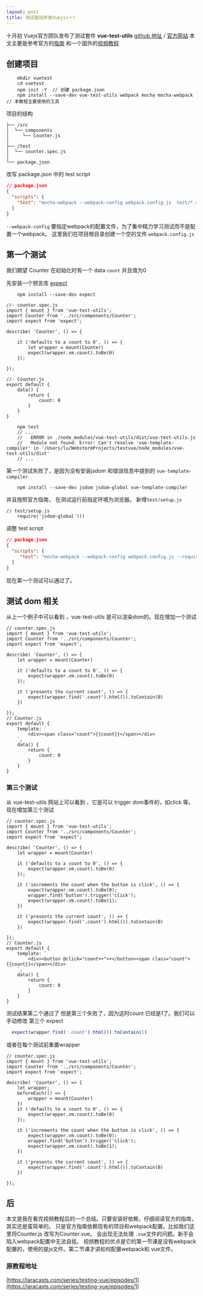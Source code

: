 ```yaml
---
layout: post
title: 测试驱动开发Vuejs(一)
---
```


十月初 Vuejs官方团队发布了测试套件 **vue-test-utils** 
[github 地址](https://github.com/vuejs/vue-test-utils)  / 
[官方网站](https://vue-test-utils.vuejs.org/en/)
本文主要是参考官方的[指南](https://vue-test-utils.vuejs.org/en/guides/testing-SFCs-with-mocha-webpack.html)
和一个国外的[视频教程](https://laracasts.com/series/testing-vue/episodes/1)

## 创建项目

```
    mkdir vuetest
    cd vuetest
    npm init -Y  // 创建 package.json
    npm install --save-dev vue-test-utils webpack mocha mocha-webpack // 本教程主要使用的工具
```  

项目的结构
```
├── /src
│  └── components
│     └── Counter.js
│  
├── /test
│  └── counter.spec.js
│
└── package.json
```  
改写 package.json 中的 test script

```json
// package.json
{
  "scripts": {
    "test": "mocha-webpack --webpack-config webpack.config.js  test/*.spec.js"
  }
}
```

`--webpack-config` 要指定webpack的配置文件，为了集中精力学习测试而不是配置一个webpack。
这里我们在项目根目录创建一个空的文件 `webpack.config.js`

## 第一个测试

我们期望 Counter 在初始化时有一个 data `count` 并且值为0

先安装一个预言库 [expect](https://github.com/mjackson/expect)
```
    npm install --save-dev expect
```

```vuejs
//- counter.spec.js
import { mount } from 'vue-test-utils';
import Counter from '../src/components/Counter';
import expect from 'expect';

describe( 'Counter', () => {

    it ('defaults to a count to 0', () => {
        let wrapper = mount(Counter)
        expect(wrapper.vm.count).toBe(0)
    });
    
});

//- Counter.js
export default {
    data() {
        return {
            count: 0
        }
    }
}
```

```
    npm test
    // ...
    //   ERROR in ./node_modules/vue-test-utils/dist/vue-test-utils.js
    //   Module not found: Error: Can't resolve 'vue-template-compiler' in '/Users/lu/WebstormProjects/testvue/node_modules/vue-test-utils/dist'
    // ...

```

第一个测试失败了，是因为没有安装jsdom 和错误信息中提到的 `vue-template-compiler`

```
    npm install --save-dev jsdom jsdom-global vue-template-compiler
```

并且按照官方指南， 在测试运行前指定环境为浏览器。
新增`test/setup.js`

```vuejs
// test/setup.js
    require('jsdom-global')()
```
调整 test script
```json
// package.json
{
  "scripts": {
     "test": "mocha-webpack --webpack-config webpack.config.js --require test/setup.js test/*.spec.js"
  }
}
```

现在第一个测试可以通过了。

## 测试 dom 相关
从上一个例子中可以看到 ，vue-test-utils 是可以渲染dom的。现在增加一个测试

```vuejs
// counter.spec.js
import { mount } from 'vue-test-utils';
import Counter from '../src/components/Counter';
import expect from 'expect';

describe( 'Counter', () => {
    let wrapper = mount(Counter)

    it ('defaults to a count to 0', () => {
        expect(wrapper.vm.count).toBe(0)
    });

    it ('presents the current count', () => {
        expect(wrapper.find('.count').html()).toContain(0)
    })

});
// Counter.js
export default {
    template: `
        <div><span class="count">{{count}}</span></div> 
    `,
    data() {
        return {
            count: 0
        }
    }
}
```

### 第三个测试

从 vue-test-utils 网站上可以看到 ，它是可以 trigger dom事件的，如click 等。现在增加第三个测试

```vuejs
// counter.spec.js
import { mount } from 'vue-test-utils';
import Counter from '../src/components/Counter';
import expect from 'expect';

describe( 'Counter', () => {
    let wrapper = mount(Counter)

    it ('defaults to a count to 0', () => {
        expect(wrapper.vm.count).toBe(0)
    });

    it ('increments the count when the button is click', () => {
        expect(wrapper.vm.count).toBe(0);
        wrapper.find('button').trigger('click');
        expect(wrapper.vm.count).toBe(1);
    })

    it ('presents the current count', () => {
        expect(wrapper.find('.count').html()).toContain(0)
    })

});
// Counter.js
export default {
    template: `
        <div><button @click="count++">+</button><span class="count">{{count}}</span></div> 
    `,
    data() {
        return {
            count: 0
        }
    }
}
```
测试结果第二个通过了 但是第三个失败了，因为这时count 已经是1了。我们可以手动修改 第三个 expect 

```js
  expect(wrapper.find('.count').html()).toContain(1)
```

或者在每个测试前重置wrapper
```vuejs
// counter.spec.js
import { mount } from 'vue-test-utils';
import Counter from '../src/components/Counter';
import expect from 'expect';

describe( 'Counter', () => {
    let wrapper;
    beforeEach(() => {
        wrapper = mount(Counter)
    })
    it ('defaults to a count to 0', () => {
        expect(wrapper.vm.count).toBe(0)
    });

    it ('increments the count when the button is click', () => {
        expect(wrapper.vm.count).toBe(0);
        wrapper.find('button').trigger('click');
        expect(wrapper.vm.count).toBe(1);
    })

    it ('presents the current count', () => {
        expect(wrapper.find('.count').html()).toContain(0)
    })

});
```

## 后
 本文是我在看完视频教程后的一个总结。只要安装好依赖，仔细阅读官方的指南，其实还是蛮简单的。
 只是官方指南依赖现有的项目和webpack配置。比如我们这里将Counter.js 改写为Counter.vue。
 会出现无法处理 `.vue`文件的问题。新手会陷入webpack配置中无法自拔。
 视频教程的优点是它的第一节课是没有webpack配置的，使用的是js文件。第二节课才讲如何配置webpack和 vue文件。
 


  
### 原教程地址
[https://laracasts.com/series/testing-vue/episodes/1](https://laracasts.com/series/testing-vue/episodes/1)      